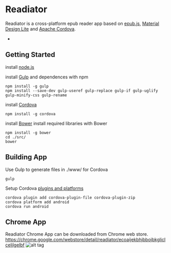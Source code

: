 Readiator
=========

Readiator is a cross-platform epub reader app based on [epub.js](https://github.com/futurepress/epub.js/), [Material Design Lite](https://github.com/google/material-design-lite) and [Apache Cordova](http://cordova.apache.org/).

-

Getting Started
-------------------------

install [node.js](http://nodejs.org/)

install [Gulp](http://gulpjs.com) and dependences with npm

```
npm install -g gulp
npm install --save-dev gulp-useref gulp-replace gulp-if gulp-uglify gulp-minify-css gulp-rename
```

install [Cordova](http://cordova.apache.org/)

```
npm install -g cordova
```

install [Bower](http://bower.io/)
install required libraries with Bower

```
npm install -g bower
cd ./src/
bower
```

Building App 
-------------------------

Use Gulp to generate files in ./www/ for Cordova

```
gulp
```

Setup Cordova [plugins and platforms](https://cordova.apache.org/docs/en/edge/guide_cli_index.md.html#The%20Command-Line%20Interface)

```
cordova plugin add cordova-plugin-file cordova-plugin-zip
cordova platform add android
cordova run android
```

Chrome App
-------------------------
Readiator Chrome App can be downloaded from Chrome web store. 
https://chrome.google.com/webstore/detail/readiator/ecoaijekbhjbbojbkgliclceljlgelbf
![alt tag](https://lh3.googleusercontent.com/FMEFHeoA-3Q_uuvlFM4LjSox5aTYGGQhFs0b2KMJOOdHnJpT0vO2vWq50iW5O25bPpspaozq=s640-h400-e365-rw)
